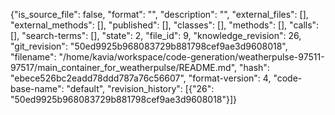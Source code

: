 {"is_source_file": false, "format": "", "description": "", "external_files": [], "external_methods": [], "published": [], "classes": [], "methods": [], "calls": [], "search-terms": [], "state": 2, "file_id": 9, "knowledge_revision": 26, "git_revision": "50ed9925b968083729b881798cef9ae3d9608018", "filename": "/home/kavia/workspace/code-generation/weatherpulse-97511-97517/main_container_for_weatherpulse/README.md", "hash": "ebece526bc2eadd78ddd787a76c56607", "format-version": 4, "code-base-name": "default", "revision_history": [{"26": "50ed9925b968083729b881798cef9ae3d9608018"}]}